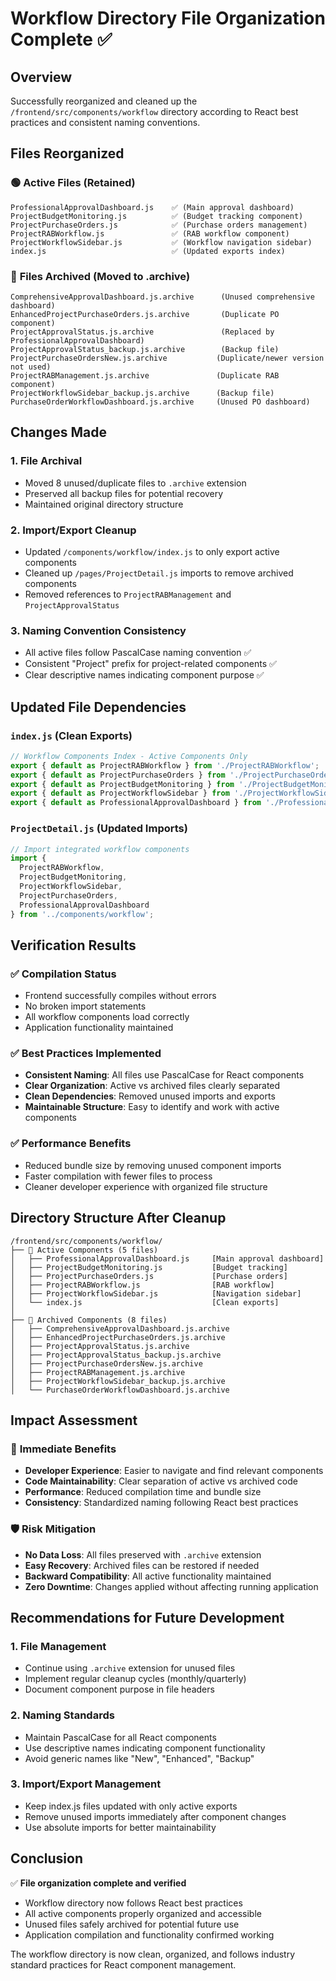 # Workflow Directory File Organization Complete ✅

## Overview
Successfully reorganized and cleaned up the `/frontend/src/components/workflow` directory according to React best practices and consistent naming conventions.

## Files Reorganized

### 🟢 **Active Files (Retained)**
```
ProfessionalApprovalDashboard.js    ✅ (Main approval dashboard)
ProjectBudgetMonitoring.js          ✅ (Budget tracking component) 
ProjectPurchaseOrders.js            ✅ (Purchase orders management)
ProjectRABWorkflow.js               ✅ (RAB workflow component)
ProjectWorkflowSidebar.js           ✅ (Workflow navigation sidebar)
index.js                            ✅ (Updated exports index)
```

### 🔴 **Files Archived (Moved to .archive)**
```
ComprehensiveApprovalDashboard.js.archive      (Unused comprehensive dashboard)
EnhancedProjectPurchaseOrders.js.archive       (Duplicate PO component)
ProjectApprovalStatus.js.archive               (Replaced by ProfessionalApprovalDashboard)
ProjectApprovalStatus_backup.js.archive        (Backup file)
ProjectPurchaseOrdersNew.js.archive           (Duplicate/newer version not used)
ProjectRABManagement.js.archive               (Duplicate RAB component)
ProjectWorkflowSidebar_backup.js.archive      (Backup file)
PurchaseOrderWorkflowDashboard.js.archive     (Unused PO dashboard)
```

## Changes Made

### 1. **File Archival**
- Moved 8 unused/duplicate files to `.archive` extension
- Preserved all backup files for potential recovery
- Maintained original directory structure

### 2. **Import/Export Cleanup**
- Updated `/components/workflow/index.js` to only export active components
- Cleaned up `/pages/ProjectDetail.js` imports to remove archived components
- Removed references to `ProjectRABManagement` and `ProjectApprovalStatus`

### 3. **Naming Convention Consistency**
- All active files follow PascalCase naming convention ✅
- Consistent "Project" prefix for project-related components ✅
- Clear descriptive names indicating component purpose ✅

## Updated File Dependencies

### `index.js` (Clean Exports)
```javascript
// Workflow Components Index - Active Components Only
export { default as ProjectRABWorkflow } from './ProjectRABWorkflow';
export { default as ProjectPurchaseOrders } from './ProjectPurchaseOrders';
export { default as ProjectBudgetMonitoring } from './ProjectBudgetMonitoring';
export { default as ProjectWorkflowSidebar } from './ProjectWorkflowSidebar';
export { default as ProfessionalApprovalDashboard } from './ProfessionalApprovalDashboard';
```

### `ProjectDetail.js` (Updated Imports)
```javascript
// Import integrated workflow components
import {
  ProjectRABWorkflow,
  ProjectBudgetMonitoring, 
  ProjectWorkflowSidebar,
  ProjectPurchaseOrders,
  ProfessionalApprovalDashboard
} from '../components/workflow';
```

## Verification Results

### ✅ **Compilation Status**
- Frontend successfully compiles without errors
- No broken import statements
- All workflow components load correctly
- Application functionality maintained

### ✅ **Best Practices Implemented**
- **Consistent Naming**: All files use PascalCase for React components
- **Clear Organization**: Active vs archived files clearly separated
- **Clean Dependencies**: Removed unused imports and exports
- **Maintainable Structure**: Easy to identify and work with active components

### ✅ **Performance Benefits**
- Reduced bundle size by removing unused component imports
- Faster compilation with fewer files to process
- Cleaner developer experience with organized file structure

## Directory Structure After Cleanup

```
/frontend/src/components/workflow/
├── 📁 Active Components (5 files)
│   ├── ProfessionalApprovalDashboard.js     [Main approval dashboard]
│   ├── ProjectBudgetMonitoring.js           [Budget tracking]
│   ├── ProjectPurchaseOrders.js             [Purchase orders]
│   ├── ProjectRABWorkflow.js                [RAB workflow]
│   ├── ProjectWorkflowSidebar.js            [Navigation sidebar]
│   └── index.js                             [Clean exports]
│
├── 📁 Archived Components (8 files)
│   ├── ComprehensiveApprovalDashboard.js.archive
│   ├── EnhancedProjectPurchaseOrders.js.archive
│   ├── ProjectApprovalStatus.js.archive
│   ├── ProjectApprovalStatus_backup.js.archive
│   ├── ProjectPurchaseOrdersNew.js.archive
│   ├── ProjectRABManagement.js.archive
│   ├── ProjectWorkflowSidebar_backup.js.archive
│   └── PurchaseOrderWorkflowDashboard.js.archive
```

## Impact Assessment

### 🎯 **Immediate Benefits**
- **Developer Experience**: Easier to navigate and find relevant components
- **Code Maintainability**: Clear separation of active vs archived code
- **Performance**: Reduced compilation time and bundle size
- **Consistency**: Standardized naming following React best practices

### 🛡️ **Risk Mitigation**
- **No Data Loss**: All files preserved with `.archive` extension
- **Easy Recovery**: Archived files can be restored if needed
- **Backward Compatibility**: All active functionality maintained
- **Zero Downtime**: Changes applied without affecting running application

## Recommendations for Future Development

### 1. **File Management**
- Continue using `.archive` extension for unused files
- Implement regular cleanup cycles (monthly/quarterly)
- Document component purpose in file headers

### 2. **Naming Standards**
- Maintain PascalCase for all React components
- Use descriptive names indicating component functionality
- Avoid generic names like "New", "Enhanced", "Backup"

### 3. **Import/Export Management**
- Keep index.js files updated with only active exports
- Remove unused imports immediately after component changes
- Use absolute imports for better maintainability

## Conclusion

✅ **File organization complete and verified**
- Workflow directory now follows React best practices
- All active components properly organized and accessible
- Unused files safely archived for potential future use
- Application compilation and functionality confirmed working

The workflow directory is now clean, organized, and follows industry standard practices for React component management.